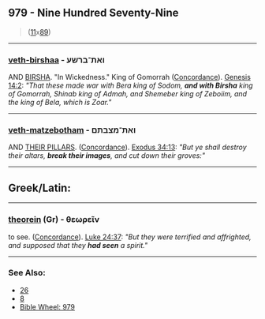 ## 979 - Nine Hundred Seventy-Nine
> ([11](11)x[89](89))

---

### [veth-birshaa](/keys/VATh-BRShO) - ואת־ברשע
AND [BIRSHA](/keys/BRShO). "In Wickedness." King of Gomorrah ([Concordance](https://biblehub.com/hebrew/1306.htm)). [Genesis 14:2](https://biblehub.com/genesis/14-2.htm): *"That these made war with Bera king of Sodom, **and with Birsha** king of Gomorrah, Shinab king of Admah, and Shemeber king of Zeboiim, and the king of Bela, which is Zoar."*

---

### [veth-matzebotham](/keys/VATh-MTzBThM) - ואת־מצבתם
AND [THEIR PILLARS](/keys/MTzBThM). ([Concordance](https://biblehub.com/hebrew/matztzevotam_4676.htm)). [Exodus 34:13](https://biblehub.com/exodus/34-13.htm): *"But ye shall destroy their altars, **break their images**, and cut down their groves:"*


---

## Greek/Latin:

---

### [theorein](/greek?word=theOrein) (Gr) - θεωρεῖν
to see. ([Concordance](https://biblehub.com/greek/theo_rein_2334.htm)). [Luke 24:37](https://biblehub.com/text/luke/24-37.htm): *"But they were terrified and affrighted, and supposed that they **had seen** a spirit."*

---

### See Also:

- [26](26)
- [8](8)
- [Bible Wheel: 979](https://www.biblewheel.com//GR/GR_Database.php?SearchBy_Gematria=979)
